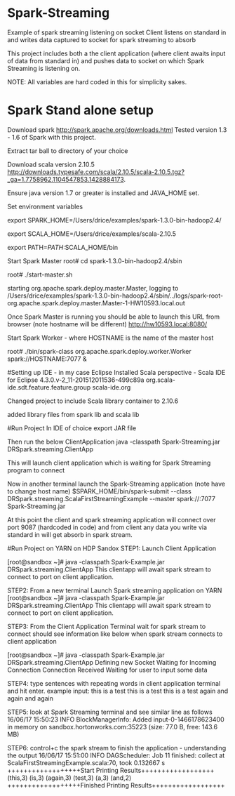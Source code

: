 # Spark-Streaming
Example of spark streaming listening on socket
Client listens on standard in and writes data captured to socket for spark streaming to absorb

This project includes both a the client application (where client awaits input of data from standard in) and pushes data to socket on which Spark Streaming is listening on.

NOTE: All variables are hard coded in this for simplicity sakes.

# Spark Stand alone setup
Download spark http://spark.apache.org/downloads.html
Tested version 1.3 - 1.6 of Spark with this project.

Extract tar ball to directory of your choice

Download scala version 2.10.5
http://downloads.typesafe.com/scala/2.10.5/scala-2.10.5.tgz?_ga=1.7758962.1104547853.1428884173.

Ensure java version 1.7 or greater is installed and JAVA_HOME set.

Set environment variables

export SPARK_HOME=/Users/drice/examples/spark-1.3.0-bin-hadoop2.4/

export SCALA_HOME=/Users/drice/examples/scala-2.10.5

export PATH=$PATH:$SCALA_HOME/bin

Start Spark Master
root# cd spark-1.3.0-bin-hadoop2.4/sbin

root# ./start-master.sh

starting org.apache.spark.deploy.master.Master, logging to /Users/drice/examples/spark-1.3.0-bin-hadoop2.4/sbin/../logs/spark-root-org.apache.spark.deploy.master.Master-1-HW10593.local.out

Once Spark Master is running you should be able to launch this URL from browser (note hostname will be different)
http://hw10593.local:8080/

Start Spark Worker - where HOSTNAME is the name of the master host

root# ./bin/spark-class org.apache.spark.deploy.worker.Worker spark://HOSTNAME:7077 &

#Setting up IDE - in my case Eclipse
Installed Scala perspective - Scala IDE for Eclipse	4.3.0.v-2_11-201512011536-499c89a	org.scala-ide.sdt.feature.feature.group	scala-ide.org

Changed project to include Scala library container to 2.10.6

added library files from spark lib and scala lib



#Run Project
In IDE of choice export JAR file

Then run the below ClientApplication
java -classpath Spark-Streaming.jar DRSpark.streaming.ClientApp

This will launch client application which is waiting for Spark Streaming program to connect

Now in another terminal launch the Spark-Streaming application (note have to change host name)
$SPARK_HOME/bin/spark-submit --class DRSpark.streaming.ScalaFirstStreamingExample --master spark://<HOSTNAME>:7077 Spark-Streaming.jar

At this point the client and spark streaming application will connect over port 9087 (hardcoded in code) and from client any data you write via standard in will get absorb in spark stream.

#Run Project on YARN on HDP Sandox
STEP1: Launch Client Application

[root@sandbox ~]# java -classpath Spark-Example.jar DRSpark.streaming.ClientApp
This clientapp will await spark stream to connect to port on client application.

STEP2: From a new terminal Launch Spark streaming application on YARN
[root@sandbox ~]# java -classpath Spark-Example.jar DRSpark.streaming.ClientApp
This clientapp will await spark stream to connect to port on client application.

STEP3: From the Client Application Terminal wait for spark stream to connect 
should see information like below when spark stream connects to client application

[root@sandbox ~]# java -classpath Spark-Example.jar DRSpark.streaming.ClientApp
Defining new Socket
Waiting for Incoming Connection
Connection Received
Waiting for user to input some data

STEP4: type sentences with repeating words in client application terminal and hit enter. 
example input: this is a test this is a test this is a test again and again and again

STEP5: look at Spark Streaming terminal and see similar line as follows
16/06/17 15:50:23 INFO BlockManagerInfo: Added input-0-1466178623400 in memory on sandbox.hortonworks.com:35223 (size: 77.0 B, free: 143.6 MB)

STEP6: control+c the spark stream to finish the application - understanding the output
16/06/17 15:51:00 INFO DAGScheduler: Job 11 finished: collect at ScalaFirstStreamingExample.scala:70, took 0.132667 s
++++++++++++++++++Start Printing Results++++++++++++++++++
(this,3)
(is,3)
(again,3)
(test,3)
(a,3)
(and,2)
++++++++++++++++++Finished Printing Results++++++++++++++++++


